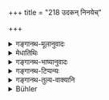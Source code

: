 +++
title = "218 उदकन् निनयेच्"

+++

<details><summary>गङ्गानथ-मूलानुवादः</summary>

The remaining water he should gently pour near the balls; and with collected mind he should smell those halls in the order in which they were offered.—(218).
</details>

<details><summary>मेधातिथिः</summary>

यत एव पात्राद् उदकेन प्राक् पिण्डदानाद् दर्भेषूदकनिनयनं कृतं तत एव पुनर् निनयनं **पिण्डान्तिके** पिण्डसमीपे कर्तव्यम् इति । **शेष**ग्रहणं प्रतिपत्त्यर्थं तस्योदकस्य । तथा हि शेषशब्द उपपन्नो भवति । अतश् च कथंचित् तस्याभावे नास्ति पुनर् निनयनम् । गृह्ये तु "नित्यं निनयनम्" इत्य् उक्तम् । **अवजिघ्रेच् च तान् पिण्डान्** । अवघ्राणं गन्धोपलब्धिः । गृह्ये तु "चरोः प्राणभक्षं भक्षयेत्" इत्य् उक्तम् । **यथान्युप्तान्** येन क्रमेण निरुप्तान् पित्रे पितामहाय प्रपितामहायेति । **समाहित** इति श्लोकपूरणम् ॥ ३.२०८ ॥
</details>

<details><summary>गङ्गानथ-भाष्यानुवादः</summary>

Water should be poured again near the balls, out of the same vessel from which it had been poured upon the kuśa-blades, before the offering or the balls.

‘*Remaining*’;—this is meant to show that, the net mentioned is to be regarded as the ‘disposal of remnants;’ it is only in this sense that the term ‘*remaining*’ becomes justifiable. From this it follows that, in the event of there being no ‘remnant,’ there shall be no ‘pouring.’ But in the *Gṛhyasūtra*, it has been declared that this ‘pouring of water’ is obligatory.

‘*He should smell these balls*;’—‘*smelling*,’ consists of *eeling the odour*; but in the *Gṛhyasūtra* it is said that ‘he should *eat* it with his breath.’

‘*in the order in which they were offered*,’—the order in which they were offered being, *first* to the father, *second* to the grandfather, and *third* to the great-grandfather;—‘*with collected mind*’—this is for filling up the metre.—(218.)
</details>

<details><summary>गङ्गानथ-टिप्पन्यः</summary>

This verse is quoted in *Madanapārijāta* (p. 601), without comment—The first half is quoted in *Nirṇaya* *sindhu* (p. 328);—and the second half in *Aparārka* (p. 508);—and in *Śrāddhakriyākaumudī* (p. 201), which adds that the ‘smelling’ is to begin with the Ball offered to the Father.
</details>

<details><summary>गङ्गानथ-तुल्य-वाक्यानि</summary>

*Viṣṇu* (73.23-24).—‘With the mantra *ūrjam vahantīḥ*, etc., he shall
pour water over the balls and then offer washing-water, flowers, sandal-paste and articles of food, as also the cup of water mixed with honey, butter and sesamum.’

*Laghu-Āsvalāyana* (13.76-77).—‘With the mantra

*Amimadanta*, etc., he shall turn back and then eat the remnant of the
cooked food; or, according to some, only smell it;—he shall then sprinkle water over the balls, as before, with the mantra *Śundhantām*, etc.

*Bṛhaspati* (Aparārka, p. 508).—‘Having worshipped the water-pot with
sandal, flowers, garlands, incense, lamp, cloth and unguents, he should pour ṭhe water on the balls.’
</details>

<details><summary>Bühler</summary>

218	Let him gently pour out the remainder of the water near the cakes, and, with fixed attention, smell those cakes, in the order in which they were placed (on the ground).
</details>
